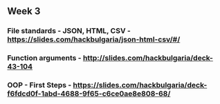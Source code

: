 ## Week 3

### File standards - JSON, HTML, CSV - https://slides.com/hackbulgaria/json-html-csv/#/
### Function arguments - http://slides.com/hackbulgaria/deck-43-104
### OOP - First Steps - https://slides.com/hackbulgaria/deck-f6fdcd0f-1abd-4688-9f65-c6ce0ae8e808-68/
